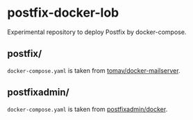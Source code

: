 # postfix-docker-lob

Experimental repository to deploy Postfix by docker-compose.

## postfix/

`docker-compose.yaml` is taken from [tomav/docker-mailserver](https://github.com/tomav/docker-mailserver).

## postfixadmin/

`docker-compose.yaml` is taken from [postfixadmin/docker](https://github.com/postfixadmin/docker).
